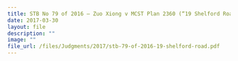 ```yaml
---
title: STB No 79 of 2016 – Zuo Xiong v MCST Plan 2360 (“19 Shelford Road”)
date: 2017-03-30
layout: file
description: ""
image: ""
file_url: /files/Judgments/2017/stb-79-of-2016-19-shelford-road.pdf
---
```

